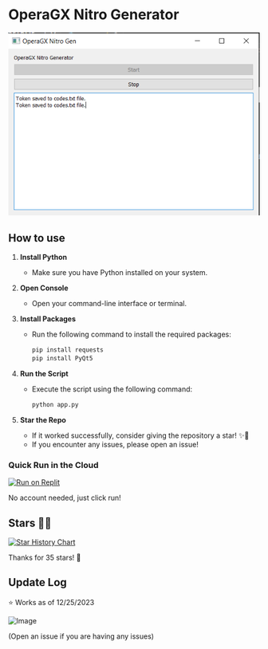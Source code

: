 # OperaGX Nitro Generator

![Screenshot](image.png)



## How to use

1. **Install Python**
   - Make sure you have Python installed on your system.

2. **Open Console**
   - Open your command-line interface or terminal.

3. **Install Packages**
   - Run the following command to install the required packages:
     ```bash
     pip install requests
     pip install PyQt5
     ```

4. **Run the Script**
   - Execute the script using the following command:
     ```bash
     python app.py
     ```

5. **Star the Repo**
   - If it worked successfully, consider giving the repository a star! ✨💖
   - If you encounter any issues, please open an issue!

### Quick Run in the Cloud

[![Run on Replit](https://binbashbanana.github.io/deploy-buttons/buttons/remade/replit.svg)](https://replit.com/@RealOddPvP/OperaGX-Nitro-Generator?v=1)

No account needed, just click run!

## Stars 💖✨

[![Star History Chart](https://api.star-history.com/svg?repos=OddDevelopment/OperaGX-Nitro-Gen&type=Date)](https://star-history.com/#OddDevelopment/OperaGX-Nitro-Gen&Date)

Thanks for 35 stars! 💖

## Update Log

⭐ Works as of 12/25/2023

![Image](https://github.com/OddDevelopment/OperaGX-Nitro-Gen/assets/135460135/7c3c6713-b112-4168-8a38-b2e6a63a0c82)

(Open an issue if you are having any issues)
